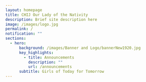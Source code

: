 ```yaml
---
layout: homepage
title: CHIJ Our Lady of the Nativity
description: Brief site description here
image: /images/logo.jpg
permalink: /
notification: ""
sections:
  - hero:
      background: /images/Banner and Logo/bannerNew1920.jpg
      key_highlights:
        - title: Announcements
          description: ""
          url: /announcements
      subtitle: Girls of Today for Tomorrow
---
```

